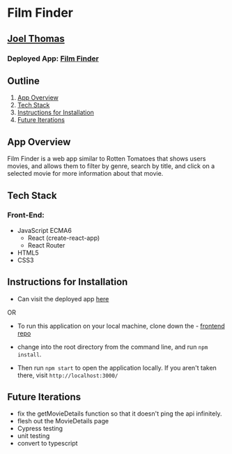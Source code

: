 # Film Finder

## [Joel Thomas](https://github.com/Shakikka)

### Deployed App: [Film Finder](http://film-finder17.herokuapp.com/)

## Outline

1. [App Overview](#app-overview)
2. [Tech Stack](#tech-stack)
3. [Instructions for Installation](#instructions-for-installation)
4. [Future Iterations](#future-iterations)



## App Overview

Film Finder is a web app similar to Rotten Tomatoes that shows users movies, and allows them to filter by genre, search by title, and click on a selected movie for more information about that movie. 
 
## Tech Stack

### Front-End:
- JavaScript ECMA6
  - React (create-react-app)
  - React Router
- HTML5
- CSS3

## Instructions for Installation
   - Can visit the deployed app [here](http://film-finder17.herokuapp.com/)
   
 OR
 
  - To run this application on your local machine, clone down the 
         - [frontend repo](https://github.com/Shakikka/Film-Finder) 
   
  - change into the root directory from the command line, and run `npm install`. 
    
  - Then run `npm start` to open the application locally. If you aren't taken there, visit `http://localhost:3000/`
    
## Future Iterations

- fix the getMovieDetails function so that it doesn't ping the api infinitely.
- flesh out the MovieDetails page
- Cypress testing
- unit testing
- convert to typescript